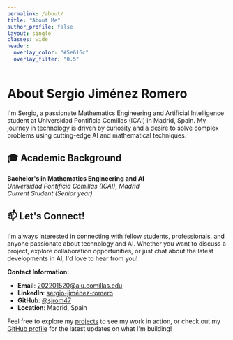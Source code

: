 ```yaml
---
permalink: /about/
title: "About Me"
author_profile: false
layout: single
classes: wide
header:
  overlay_color: "#5e616c"
  overlay_filter: "0.5"
---
```


# About Sergio Jiménez Romero

I'm Sergio, a passionate Mathematics Engineering and Artificial Intelligence student at Universidad Pontificia Comillas (ICAI) in Madrid, Spain. My journey in technology is driven by curiosity and a desire to solve complex problems using cutting-edge AI and mathematical techniques.




## 🎓 Academic Background

**Bachelor's in Mathematics Engineering and AI**  
*Universidad Pontificia Comillas (ICAI), Madrid*  
*Current Student (Senior year)*



## 📫 Let's Connect!

I'm always interested in connecting with fellow students, professionals, and anyone passionate about technology and AI. Whether you want to discuss a project, explore collaboration opportunities, or just chat about the latest developments in AI, I'd love to hear from you!

**Contact Information:**
- **Email**: [202201520@alu.comillas.edu](mailto:202201520@alu.comillas.edu)
- **LinkedIn**: [sergio-jiménez-romero](https://www.linkedin.com/in/sergio-jiménez-romero/)
- **GitHub**: [@sjrom47](https://github.com/sjrom47)
- **Location**: Madrid, Spain

Feel free to explore my [projects](/projects/) to see my work in action, or check out my [GitHub profile](https://github.com/sjrom47) for the latest updates on what I'm building!
